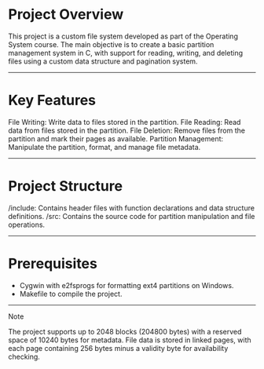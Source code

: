 # Project Overview
This project is a custom file system developed as part of the Operating System course. The main objective is to create a basic partition management system in C, with support for reading, writing, and deleting files using a custom data structure and pagination system.

--- 

# Key Features
File Writing: Write data to files stored in the partition.
File Reading: Read data from files stored in the partition.
File Deletion: Remove files from the partition and mark their pages as available.
Partition Management: Manipulate the partition, format, and manage file metadata.

---

# Project Structure
/include: Contains header files with function declarations and data structure definitions.
/src: Contains the source code for partition manipulation and file operations.

---

# Prerequisites
- Cygwin with e2fsprogs for formatting ext4 partitions on Windows.
- Makefile to compile the project.

---

> [!NOTE]
> The project supports up to 2048 blocks (204800 bytes) with a reserved space of 10240 bytes for metadata.
> File data is stored in linked pages, with each page containing 256 bytes minus a validity byte for availability checking.
